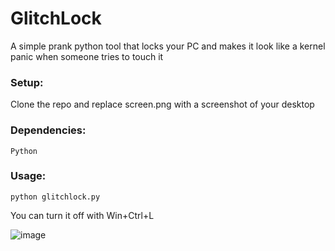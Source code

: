 # GlitchLock
A simple prank python tool that locks your PC and makes
it look like a kernel panic when someone tries to touch it

### Setup:
Clone the repo and replace screen.png with a screenshot of your desktop

### Dependencies:
```Python```

### Usage:
```python glitchlock.py```

You can turn it off with Win+Ctrl+L

![image](https://github.com/user-attachments/assets/a2943825-0586-4626-9bbf-2c7475fcc9fc)
